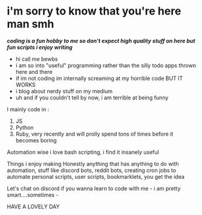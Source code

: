 # i'm sorry to know that you're here man smh
***coding is a fun hobby to me so don't expect high quality stuff on here but fun scripts i enjoy writing***

- hi call me bewbs
- i am so into "useful" programming rather than the silly todo apps thrown here and there
- if im not coding im internally screaming at my horrible code BUT IT WORKS
- i blog about nerdy stuff on my medium 
- uh and if you couldn't tell by now, i am terrible at being funny 

I mainly code in : 
1. JS
2. Python 
3. Ruby, very recently and will prolly spend tons of times before it becomes boring

Automation wise i love bash scripting, i find it insanely useful 

Things i enjoy making 
Honestly anything that has anything to do with automation, stuff like discord bots, reddit bots, creating cron jobs to automate personal scripts, user scripts, bookmarklets, you get the idea

Let's chat on discord if you wanna learn to code with me - i am pretty smart....sometimes - 

HAVE A LOVELY DAY 

<!---
ilovebewbs/ilovebewbs is a ✨ special ✨ repository because its `README.md` (this file) appears on your GitHub profile.
You can click the Preview link to take a look at your changes.
--->

